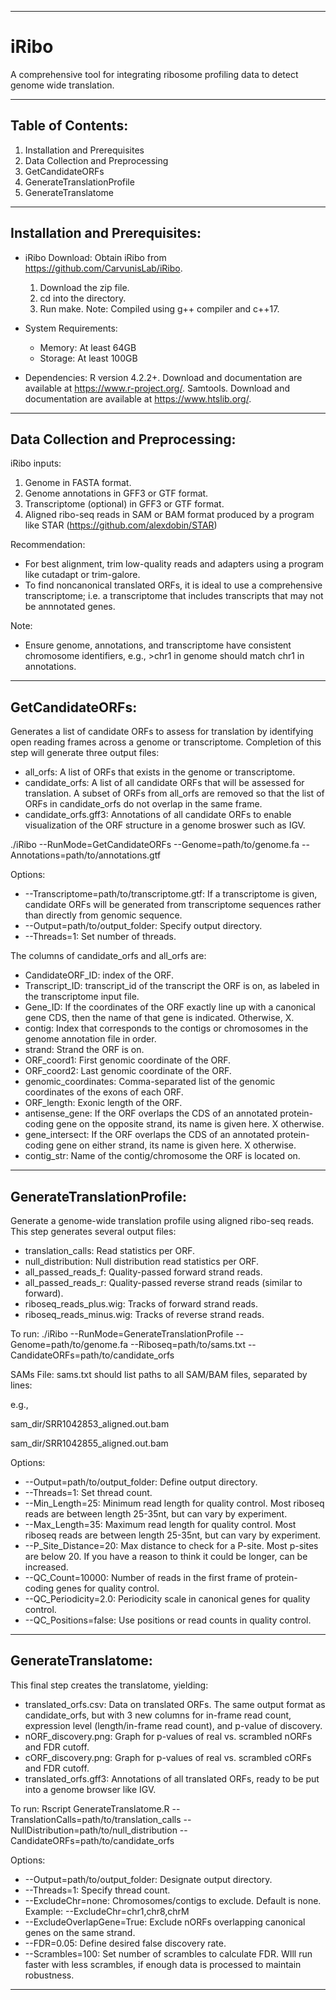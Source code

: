 ------------------------------------------------------------------------------

# iRibo

A comprehensive tool for integrating ribosome profiling data to detect genome wide translation.

------------------------------------------------------------------------------

## Table of Contents:
1. Installation and Prerequisites
2. Data Collection and Preprocessing
3. GetCandidateORFs
4. GenerateTranslationProfile
5. GenerateTranslatome

------------------------------------------------------------------------------

## Installation and Prerequisites:

- iRibo Download: 
  Obtain iRibo from https://github.com/CarvunisLab/iRibo. 
  1. Download the zip file.
  2. cd into the directory.
  3. Run make.
  Note: Compiled using g++ compiler and c++17.

- System Requirements:
  - Memory: At least 64GB
  - Storage: At least 100GB

- Dependencies: 
  R version 4.2.2+. Download and documentation are available at https://www.r-project.org/.
  Samtools. Download and documentation are available at https://www.htslib.org/. 

------------------------------------------------------------------------------

## Data Collection and Preprocessing:

iRibo inputs:
1. Genome in FASTA format.
2. Genome annotations in GFF3 or GTF format.
3. Transcriptome (optional) in GFF3 or GTF format.
4. Aligned ribo-seq reads in SAM or BAM format produced by a program like STAR (https://github.com/alexdobin/STAR)

Recommendation: 
- For best alignment, trim low-quality reads and adapters using a program like cutadapt or trim-galore. 
- To find noncanonical translated ORFs, it is ideal to use a comprehensive transcriptome; i.e. a transcriptome that includes transcripts that may not be annnotated genes. 

Note:
- Ensure genome, annotations, and transcriptome have consistent chromosome identifiers, e.g., >chr1 in genome should match chr1 in annotations.

------------------------------------------------------------------------------

## GetCandidateORFs:

Generates a list of candidate ORFs to assess for translation by identifying open reading frames across a genome or transcriptome. Completion of this step will generate three output files:
- all_orfs: A list of ORFs that exists in the genome or transcriptome.
- candidate_orfs: A list of all candidate ORFs that will be assessed for translation. A subset of ORFs from all_orfs are removed so that the list of ORFs in candidate_orfs do not overlap in the same frame.
- candidate_orfs.gff3: Annotations of all candidate ORFs to enable visualization of the ORF structure in a genome broswer such as IGV.

./iRibo --RunMode=GetCandidateORFs --Genome=path/to/genome.fa --Annotations=path/to/annotations.gtf

Options:
- --Transcriptome=path/to/transcriptome.gtf: If a transcriptome is given, candidate ORFs will be generated from transcriptome sequences rather than directly from genomic sequence.
- --Output=path/to/output_folder: Specify output directory.
- --Threads=1: Set number of threads.

The columns of candidate_orfs and all_orfs are:
- CandidateORF_ID: index of the ORF.
- Transcript_ID: transcript_id of the transcript the ORF is on, as labeled in the transcriptome input file.
- Gene_ID: If the coordinates of the ORF exactly line up with a canonical gene CDS, then the name of that gene is indicated. Otherwise, X.
- contig: Index that corresponds to the contigs or chromosomes in the genome annotation file in order.
- strand: Strand the ORF is on.
- ORF_coord1: First genomic coordinate of the ORF.
- ORF_coord2: Last genomic coordinate of the ORF.
- genomic_coordinates: Comma-separated list of the genomic coordinates of the exons of each ORF. 
- ORF_length: Exonic length of the ORF.
- antisense_gene: If the ORF overlaps the CDS of an annotated protein-coding gene on the opposite strand, its name is given here. X otherwise.
- gene_intersect: If the ORF overlaps the CDS of an annotated protein-coding gene on either strand, its name is given here. X otherwise.
- contig_str: Name of the contig/chromosome the ORF is located on.


------------------------------------------------------------------------------

## GenerateTranslationProfile:

Generate a genome-wide translation profile using aligned ribo-seq reads. This step generates several output files:
- translation_calls: Read statistics per ORF.
- null_distribution: Null distribution read statistics per ORF.
- all_passed_reads_f: Quality-passed forward strand reads.
- all_passed_reads_r: Quality-passed reverse strand reads (similar to forward).
- riboseq_reads_plus.wig: Tracks of forward strand reads.
- riboseq_reads_minus.wig: Tracks of reverse strand reads.

To run:
./iRibo --RunMode=GenerateTranslationProfile --Genome=path/to/genome.fa --Riboseq=path/to/sams.txt --CandidateORFs=path/to/candidate_orfs

SAMs File:
sams.txt should list paths to all SAM/BAM files, separated by lines:

e.g., 

sam_dir/SRR1042853_aligned.out.bam

sam_dir/SRR1042855_aligned.out.bam

Options:
- --Output=path/to/output_folder: Define output directory.
- --Threads=1: Set thread count.
- --Min_Length=25: Minimum read length for quality control. Most riboseq reads are between length 25-35nt, but can vary by experiment.
- --Max_Length=35: Maximum read length for quality control. Most riboseq reads are between length 25-35nt, but can vary by experiment.
- --P_Site_Distance=20: Max distance to check for a P-site. Most p-sites are below 20. If you have a reason to think it could be longer, can be increased.
- --QC_Count=10000: Number of reads in the first frame of protein-coding genes for quality control.
- --QC_Periodicity=2.0: Periodicity scale in canonical genes for quality control.
- --QC_Positions=false: Use positions or read counts in quality control.

------------------------------------------------------------------------------

## GenerateTranslatome:

This final step creates the translatome, yielding:
- translated_orfs.csv: Data on translated ORFs. The same output format as candidate_orfs, but with 3 new columns for in-frame read count, expression level (length/in-frame read count), and p-value of discovery.
- nORF_discovery.png: Graph for p-values of real vs. scrambled nORFs and FDR cutoff.
- cORF_discovery.png: Graph for p-values of real vs. scrambled cORFs and FDR cutoff.
- translated_orfs.gff3: Annotations of all translated ORFs, ready to be put into a genome browser like IGV.

To run:
Rscript GenerateTranslatome.R --TranslationCalls=path/to/translation_calls --NullDistribution=path/to/null_distribution --CandidateORFs=path/to/candidate_orfs

Options:
- --Output=path/to/output_folder: Designate output directory.
- --Threads=1: Specify thread count.
- --ExcludeChr=none: Chromosomes/contigs to exclude. Default is none. Example: --ExcludeChr=chr1,chr8,chrM
- --ExcludeOverlapGene=True: Exclude nORFs overlapping canonical genes on the same strand.
- --FDR=0.05: Define desired false discovery rate.
- --Scrambles=100: Set number of scrambles to calculate FDR. WIll run faster with less scrambles, if enough data is processed to maintain robustness.

------------------------------------------------------------------------------
